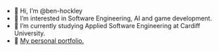 - 👋 Hi, I’m @ben-hockley
- 👀 I’m interested in Software Engineering, AI and game development.
- 🌱 I’m currently studying Applied Software Engineering at Cardiff University.
- 👾 <a href="https://github.com/ben-hockley/Personal-Portfolio">My personal portfolio.</a>
